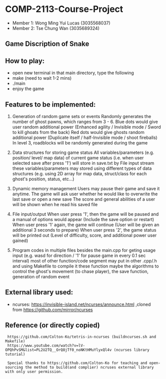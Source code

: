 # COMP-2113-Course-Project
* Member 1: Wong Ming Yui Lucas (3035568037)
* Member 2: Tse Chung Wan (3035689324)

## Game Discription of Snake


## How to play:
* open new terminal in that main directory, type the following
* make (need to wait 1-2 mins)
* ./main
* enjoy the game

## Features to be implemented:
1. Generation of random game sets or events
        Randomly generates the number of ghost pawns, which ranges from 3 - 6.
        Blue dots would give user random additional power (Enhanced agility / Invisible mode / Sword to kill ghoats from the back)
        Red dots would give ghosts random additional power (Duplicate itself / half-Invisible mode / shoot fireballs)
        In level 3, roadblocks will be randomly generated during the game

2. Data structures for storing game status
        All variables/parameters (e.g. position/ level/ map data) of current game status (i.e. when user selected save after press '1') will store in save.txt by File input stream
       these variables/parameters may stored using different types of data structures (e.g. using 2D array for map data, struct/class for each ghost's position, status, etc...)

3. Dynamic memory management
        Users may pause their game and save it anytime. 
        The game will ask user whether he would like to overwrite the last save or open a new save
        The score and general abilities of a user will be shown when he read his saved file

4. File input/output
        When user press '1', then the game will be paused and a manual of options would appear (Include the save option or restart)
        When user press '1' again, the game will continue (User will be given an additional 3 seconds to prepare)
        When user press '2', the game status will be printed out (Level of difficulty, score, and additional power user gained)
   
5. Program codes in multiple files
        besides the main.cpp for geting usage input (e.g. wasd for direction / '1' for pause game in every 0.1 sec interval)
        most of other function/code segment may put in other .cpp/.h and using Makefile to compile it
        these function maybe the algorithms to control the ghost's movement (to chase player), the save function, generation of random event
        
## External library used:
* ncurses:
     https://invisible-island.net/ncurses/announce.html
     ,cloned from https://github.com/mirror/ncurses
     
## Reference (or directly copied)
     https://github.com/Colton-Ko/tetris-in-ncurses (buildncurses.sh and Makefile)
     https://www.youtube.com/watch?v=lV-OPQhPvSM&list=PL2U2TQ__OrQ8jTf0_noNKtHMuYlyxQl4v (ncurses library tutorial)
          
     Special thanks to https://github.com/Colton-Ko for teaching and open-sourcing the method to build(and complier) ncruses external library with only user permission.
